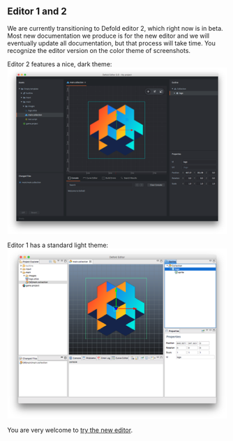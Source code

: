 ## Editor 1 and 2

We are currently transitioning to Defold editor 2, which right now is in beta. Most new documentation we produce is for the new editor and we will eventually update all documentation, but that process will take time. You recognize the editor version on the color theme of screenshots.

Editor 2 features a nice, dark theme:
![editor 2](../shared/images/editor2.png)

Editor 1 has a standard light theme:
![editor 1](../shared/images/editor1.png)

You are very welcome to [try the new editor](https://www.defold.com/editor-two/).
